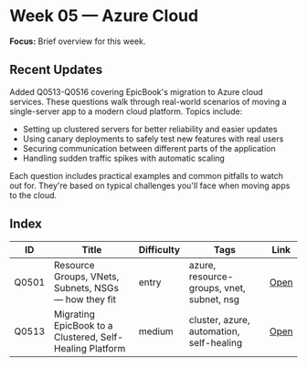 # Week 05 — Azure Cloud

**Focus:** Brief overview for this week.

## Recent Updates

Added Q0513-Q0516 covering EpicBook's migration to Azure cloud services. These questions walk through real-world scenarios of moving a single-server app to a modern cloud platform. Topics include:

- Setting up clustered servers for better reliability and easier updates
- Using canary deployments to safely test new features with real users
- Securing communication between different parts of the application
- Handling sudden traffic spikes with automatic scaling

Each question includes practical examples and common pitfalls to watch out for. They're based on typical challenges you'll face when moving apps to the cloud.

## Index
| ID | Title | Difficulty | Tags | Link |
|---|---|---|---|---|
| Q0501 | Resource Groups, VNets, Subnets, NSGs — how they fit | entry | azure, resource-groups, vnet, subnet, nsg | [Open](questions/Q0501-azure-rg-vnet-subnet-nsg.md) |
| Q0513 | Migrating EpicBook to a Clustered, Self-Healing Platform | medium | cluster, azure, automation, self-healing | [Open](questions/Q0513-migrating-epicbook-clustered-self-healing.md) |